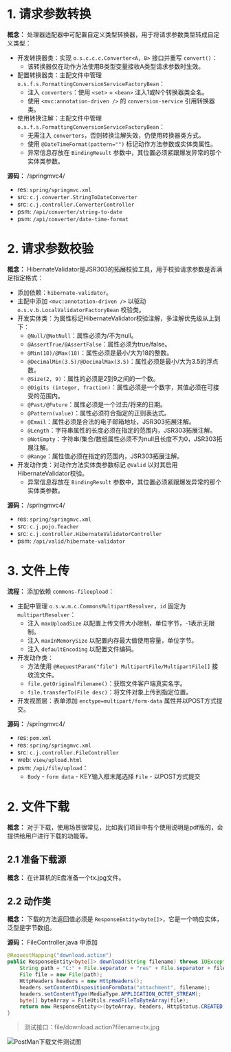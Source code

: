 # 1. 请求参数转换

**概念：** 处理器适配器中可配置自定义类型转换器，用于将请求参数类型转成自定义类型：
- 开发转换器类：实现 `o.s.c.c.c.Converter<A, B>` 接口并重写 `convert()`：
    - 该转换器仅在动作方法使用B类型变量接收A类型请求参数时生效。
- 配置转换器类：主配文件中管理 `o.s.f.s.FormattingConversionServiceFactoryBean`：
    - 注入 `converters`：使用 `<set>` + `<bean>` 注入1或N个转换器类全名。
    - 使用 `<mvc:annotation-driven />` 的 `conversion-service` 引用转换器类。
- 使用转换注解：主配文件中管理 `o.s.f.s.FormattingConversionServiceFactoryBean`：
    - 无需注入 `converters`，否则转换注解失效，仍使用转换器类方式。
    - 使用 `@DateTimeFormat(pattern="")` 标记动作方法参数或实体类属性。
    - 异常信息存放在 `BindingResult` 参数中，其位置必须紧跟爆发异常的那个实体类参数。

**源码：** /springmvc4/
- res: `spring/springmvc.xml`
- src: `c.j.converter.StringToDateConverter`
- src: `c.j.controller.ConverterController`
- psm: `/api/converter/string-to-date`
- psm: `/api/converter/date-time-format`

# 2. 请求参数校验

**概念：** HibernateValidator是JSR303的拓展校验工具，用于校验请求参数是否满足指定格式：
- 添加依赖：`hibernate-validator`。
- 主配中添加 `<mvc:annotation-driven />` 以驱动 `o.s.v.b.LocalValidatorFactoryBean` 校验类。
- 开发实体类：为属性标记HibernateValidator校验注解，多注解优先级从上到下：
    - `@Null/@NotNull`：属性必须为/不为null。
    - `@AssertTrue/@AssertFalse`：属性必须为true/false。
    - `@Min(18)/@Max(18)`：属性必须是最小/大为18的整数。
    - `@DecimalMin(3.5)/@DecimalMax(3.5)`：属性必须是最小/大为3.5的浮点数。
    - `@Size(2, 9)`：属性的必须是2到9之间的一个数。
    - `@Digits (integer, fraction)`：属性必须是一个数字，其值必须在可接受的范围内。
    - `@Past/@Future`：属性必须是一个过去/将来的日期。
    - `@Pattern(value)`：属性必须符合指定的正则表达式。
    - `@Email`：属性必须是合法的电子邮箱地址，JSR303拓展注解。
    - `@Length`：字符串属性的长度必须在指定的范围内，JSR303拓展注解。
    - `@NotEmpty`：字符串/集合/数组属性必须不为null且长度不为0，JSR303拓展注解。
    - `@Range`：属性值必须在指定的范围内，JSR303拓展注解。
- 开发动作类：对动作方法实体类参数标记 `@Valid` 以对其启用HibernateValidator校验。
    - 异常信息存放在 `BindingResult` 参数中，其位置必须紧跟爆发异常的那个实体类参数。

**源码：** /springmvc4/
- res: `spring/springmvc.xml`
- src: `c.j.pojo.Teacher`
- src: `c.j.controller.HibernateValidatorController`
- psm: `/api/valid/hibernate-validator`

# 3. 文件上传

**流程：** 添加依赖 `commons-fileupload`：
- 主配中管理 `o.s.w.m.c.CommonsMultipartResolver`，`id` 固定为 `multipartResolver`：
    - 注入 `maxUploadSize` 以配置上传文件大小限制，单位字节，-1表示无限制。
    - 注入 `maxInMemorySize` 以配置内存最大值使用容量，单位字节。
    - 注入 `defaultEncoding` 以配置文件编码。
- 开发动作类：
    - 方法使用 `@RequestParam("file") MultipartFile/MultipartFile[]` 接收流文件。
    - `file.getOriginalFilename()`：获取文件客户端真实名字。
    - `file.transferTo(File desc)`：将文件对象上传到指定位置。
- 开发视图层：表单添加 `enctype=multipart/form-data` 属性并以POST方式提交。

**源码：** /springmvc4/
- res: `pom.xml`
- res: `spring/springmvc.xml`
- src: `c.j.controller.FileController`
- web: `view/upload.html`
- psm: `/api/file/upload`：
    - `Body` - `form data` - KEY输入框末尾选择 `File` - 以POST方式提交

# 2. 文件下载

**概念：** 对于下载，使用场景很常见，比如我们项目中有个使用说明是pdf版的，会提供给用户进行下载的功能等。

## 2.1 准备下载源

**概念：** 在计算机的E盘准备一个tx.jpg文件。

## 2.2 动作类

**概念：** 下载的方法返回值必须是 `ResponseEntity<byte[]>`，它是一个响应实体，泛型是字节数组。

**源码：** FileController.java 中添加
```java
@RequestMapping("download.action")
public ResponseEntity<byte[]> download(String filename) throws IOException {
    String path = "C:" + File.separator + "res" + File.separator + filename;
    File file = new File(path);
    HttpHeaders headers = new HttpHeaders();
    headers.setContentDispositionFormData("attachment", filename);
    headers.setContentType(MediaType.APPLICATION_OCTET_STREAM);
    byte[] byteArray = FileUtils.readFileToByteArray(file);
    return new ResponseEntity<>(byteArray, headers, HttpStatus.CREATED);
}
```

> 测试接口：file/download.action?filename=tx.jpg

![](https://user-gold-cdn.xitu.io/2020/6/8/17293b312b93ffed?w=1212&h=220&f=png&s=16294 "PostMan下载文件测试图")